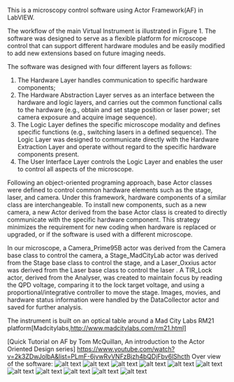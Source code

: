 
This is a microscopy control software using Actor Framework(AF) in LabVIEW. 

The workflow of the main Virtual Instrument  is illustrated in Figure 1. The software was designed to serve as a flexible platform for microscope control that can support different hardware modules and be easily modified to add new extensions based on future imaging needs. 

The software was designed with four different layers as follows: 
1) The Hardware Layer  handles communication to specific hardware components; 
2) The Hardware Abstraction Layer  serves as an interface between the hardware and logic layers, and carries out the common functional calls to the hardware (e.g., obtain and set stage position or laser power;  set camera exposure and acquire image sequence).
3) The Logic Layer  defines the specific microscope modality and defines specific functions (e.g., switching lasers in a defined sequence). The Logic Layer was designed to communicate directly with the Hardware Extraction Layer and operate without regard to the specific hardware components present. 
4) The User Interface Layer  controls the Logic Layer and enables the user to control all aspects of the microscope. 
 
Following an object-oriented programing approach, base Actor classes were defined to control common hardware elements such as the stage, laser, and camera. Under this framework, hardware components of a similar class are interchangeable. To install new components, such as a new camera, a new Actor derived from the base Actor class is created to directly communicate with the specific hardware component. This strategy minimizes the requirement for new coding when hardware is replaced or upgraded, or if the software is used with a different microscope. 

In our microscope, a Camera_Prime95B actor was derived from the Camera base class to control the camera, a Stage_MadCityLab actor was derived from the Stage base class to control the stage, and a Laser_Oxxius actor was derived from the Laser base class to control the laser . A TIR_Lock actor, derived from the Analyser, was created to maintain focus by reading the QPD voltage, comparing it to the lock target voltage, and using a proportional/integrative  controller to move the stage. Images, movies, and hardware status information were handled by the DataCollector actor and saved for further analysis.

The instrument is built on an optical table around a Mad City Labs RM21 platform[Madcitylabs,http://www.madcitylabs.com/rm21.html]

[Quick Tutorial on AF by Tom McQuillan, An introduction to the Actor Oriented Design series]
https://www.youtube.com/watch?v=2k3ZDwJolbA&list=PLmF-6jvwRvVNFzBjzh4bQDjFbv6lShcth
Over view of the software:
![alt text](https://github.com/erisir/MMicroscopyAF/blob/master/Images/image01.jpg?raw=true)
![alt text](https://github.com/erisir/MMicroscopyAF/blob/master/Images/image02.jpg?raw=true)
![alt text](https://github.com/erisir/MMicroscopyAF/blob/master/Images/image03.jpg?raw=true)
![alt text](https://github.com/erisir/MMicroscopyAF/blob/master/Images/image04.jpg?raw=true)
![alt text](https://github.com/erisir/MMicroscopyAF/blob/master/Images/image05.jpg?raw=true)
![alt text](https://github.com/erisir/MMicroscopyAF/blob/master/Images/image06.jpg?raw=true)
![alt text](https://github.com/erisir/MMicroscopyAF/blob/master/Images/image07.jpg?raw=true)
![alt text](https://github.com/erisir/MMicroscopyAF/blob/master/Images/image08.jpg?raw=true)
![alt text](https://github.com/erisir/MMicroscopyAF/blob/master/Images/image09.jpg?raw=true)
![alt text](https://github.com/erisir/MMicroscopyAF/blob/master/Images/image10.jpg?raw=true)
![alt text](https://github.com/erisir/MMicroscopyAF/blob/master/Images/image11.jpg?raw=true)
